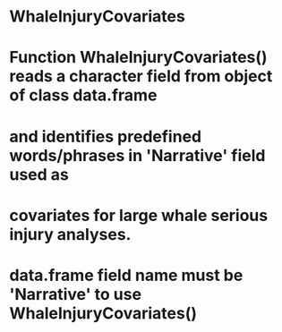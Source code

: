 # WhaleInjuryCovariates
#
# Function WhaleInjuryCovariates() reads a character field from object of class data.frame
# and identifies predefined words/phrases in 'Narrative' field used as 
# covariates for large whale serious injury analyses.
#
# data.frame field name must be 'Narrative' to use WhaleInjuryCovariates()
#
 

